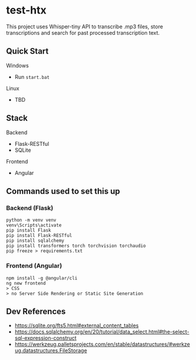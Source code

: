 # test-htx

This project uses Whisper-tiny API to transcribe .mp3 files, store transcriptions and search for past processed transcription text.

## Quick Start
Windows
- Run `start.bat`

Linux
- TBD

## Stack
Backend
- Flask-RESTful
- SQLite

Frontend
- Angular

## Commands used to set this up
### Backend (Flask)
```
python -m venv venv
venv\Scripts\activate
pip install Flask
pip install Flask-RESTful
pip install sqlalchemy
pip install transformers torch torchvision torchaudio
pip freeze > requirements.txt
```

### Frontend (Angular)
```
npm install -g @angular/cli
ng new frontend
> CSS
> no Server Side Rendering or Static Site Generation
```

## Dev References
- https://sqlite.org/fts5.html#external_content_tables
- https://docs.sqlalchemy.org/en/20/tutorial/data_select.html#the-select-sql-expression-construct
- https://werkzeug.palletsprojects.com/en/stable/datastructures/#werkzeug.datastructures.FileStorage
